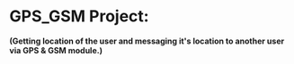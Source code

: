 # GPS_GSM Project:
**(Getting location of the user and messaging it's location to another user via GPS &amp; GSM module.)**
